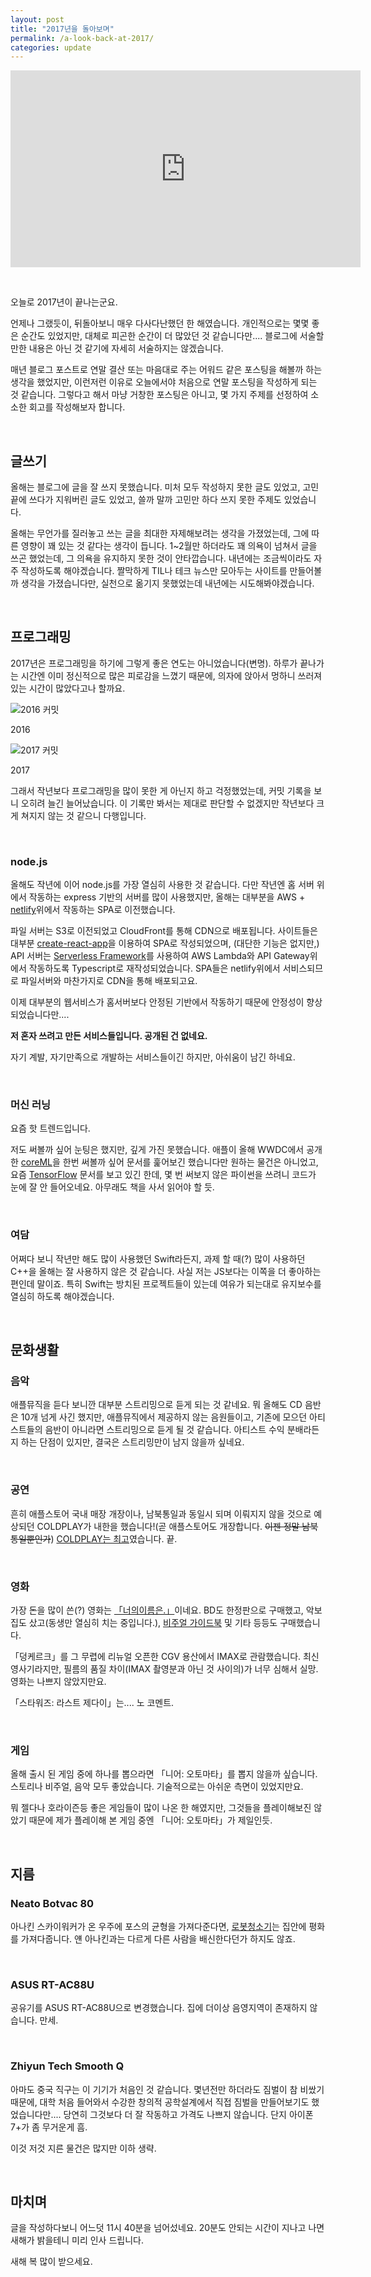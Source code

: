 ```yaml
---
layout: post
title: "2017년을 돌아보며"
permalink: /a-look-back-at-2017/
categories: update
---
```

<div class="embed-responsive embed-responsive-16by9">
	<iframe width="560" height="315" src="https://www.youtube.com/embed/r8OipmKFDeM" frameborder="0" gesture="media" allow="encrypted-media" allowfullscreen></iframe>
</div>

&nbsp;

오늘로 2017년이 끝나는군요.

언제나 그랬듯이, 뒤돌아보니 매우 다사다난했던 한 해였습니다. 개인적으로는 몇몇 좋은 순간도 있었지만, 대체로 피곤한 순간이 더 많았던 것 같습니다만.... 블로그에 서술할 만한 내용은 아닌 것 같기에 자세히 서술하지는 않겠습니다.

매년 블로그 포스트로 연말 결산 또는 마음대로 주는 어워드 같은 포스팅을 해볼까 하는 생각을 했었지만, 이런저런 이유로 오늘에서야 처음으로 연말 포스팅을 작성하게 되는 것 같습니다.
그렇다고 해서 마냥 거창한 포스팅은 아니고, 몇 가지 주제를 선정하여 소소한 회고를 작성해보자 합니다.

&nbsp;

## **글쓰기**
올해는 블로그에 글을 잘 쓰지 못했습니다. 미처 모두 작성하지 못한 글도 있었고, 고민 끝에 쓰다가 지워버린 글도 있었고, 쓸까 말까 고민만 하다 쓰지 못한 주제도 있었습니다.

올해는 무언가를 질러놓고 쓰는 글을 최대한 자제해보려는 생각을 가졌었는데, 그에 따른 영향이 꽤 있는 것 같다는 생각이 듭니다. 1~2월만 하더라도 꽤 의욕이 넘쳐서 글을 쓰곤 했었는데, 그 의욕을 유지하지 못한 것이 안타깝습니다. 내년에는 조금씩이라도 자주 작성하도록 해야겠습니다. 짤막하게 TIL나 테크 뉴스만 모아두는 사이트를 만들어볼까 생각을 가졌습니다만, 실천으로 옮기지 못했었는데 내년에는 시도해봐야겠습니다.

&nbsp;

## **프로그래밍**
2017년은 프로그래밍을 하기에 그렇게 좋은 연도는 아니었습니다(변명). 하루가 끝나가는 시간엔 이미 정신적으로 많은 피로감을 느꼈기 때문에, 의자에 앉아서 멍하니 쓰러져 있는 시간이 많았다고나 할까요. 

<img src="/images/23zcyJup.png" alt="2016 커밋" class="w-full" />

2016

<img src="/images/vJxPdIh-.png" alt="2017 커밋" class="w-full" />

2017

그래서 작년보다 프로그래밍을 많이 못한 게 아닌지 하고 걱정했었는데, 커밋 기록을 보니 오히려 늘긴 늘어났습니다. 이 기록만 봐서는 제대로 판단할 수 없겠지만 작년보다 크게 쳐지지 않는 것 같으니 다행입니다.

&nbsp;

### node.js
올해도 작년에 이어 node.js를 가장 열심히 사용한 것 같습니다. 다만 작년엔 홈 서버 위에서 작동하는 express 기반의 서버를 많이 사용했지만, 올해는 대부분을 AWS + [netlify](https://blog.niceb5y.net/host-blog-on-netlify/)위에서 작동하는 SPA로 이전했습니다.

파일 서버는 S3로 이전되었고 CloudFront를 통해 CDN으로 배포됩니다. 사이트들은 대부분 [create-react-app](https://blog.niceb5y.net/set-up-react-development-environment-easily/)을 이용하여 SPA로 작성되었으며, (대단한 기능은 없지만,) API 서버는 [Serverless Framework](https://serverless.com)를 사용하여 AWS Lambda와 API Gateway위에서 작동하도록 Typescript로 재작성되었습니다. SPA들은 netlify위에서 서비스되므로 파일서버와 마찬가지로 CDN을 통해 배포되고요.

이제 대부분의 웹서비스가 홈서버보다 안정된 기반에서 작동하기 때문에 안정성이 향상되었습니다만....

**저 혼자 쓰려고 만든 서비스들입니다. 공개된 건 없네요.**

자기 계발, 자기만족으로 개발하는 서비스들이긴 하지만, 아쉬움이 남긴 하네요.

&nbsp;

### 머신 러닝
요즘 핫 트렌드입니다.

저도 써볼까 싶어 눈팅은 했지만, 깊게 가진 못했습니다. 애플이 올해 WWDC에서 공개한 [coreML](https://developer.apple.com/documentation/coreml)을 한번 써볼까 싶어 문서를 훑어보긴 했습니다만 원하는 물건은 아니었고, 요즘 [TensorFlow](http://tensorflow.org) 문서를 보고 있긴 한데, 몇 번 써보지 않은 파이썬을 쓰려니 코드가 눈에 잘 안 들어오네요. 아무래도 책을 사서 읽어야 할 듯.

&nbsp;

### 여담
어쩌다 보니 작년만 해도 많이 사용했던 Swift라든지, 과제 할 때(?) 많이 사용하던 C++을 올해는 잘 사용하지 않은 것 같습니다. 사실 저는 JS보다는 이쪽을 더 좋아하는 편인데 말이죠. 특히 Swift는 방치된 프로젝트들이 있는데 여유가 되는대로 유지보수를 열심히 하도록 해야겠습니다.

&nbsp;

## **문화생활**
### 음악
애플뮤직을 듣다 보니깐 대부분 스트리밍으로 듣게 되는 것 같네요. 뭐 올해도 CD 음반은 10개 넘게 사긴 했지만, 애플뮤직에서 제공하지 않는 음원들이고, 기존에 모으던 아티스트들의 음반이 아니라면 스트리밍으로 듣게 될 것 같습니다. 아티스트 수익 분배라든지 하는 단점이 있지만, 결국은 스트리밍만이 남지 않을까 싶네요.

&nbsp;

### 공연
흔히 애플스토어 국내 매장 개장이나, 남북통일과 동일시 되며 이뤄지지 않을 것으로 예상되던 COLDPLAY가 내한을 했습니다!(곧 애플스토어도 개장합니다. <del>이젠 정말 남북통일뿐인가</del>) [COLDPLAY는 최고](https://blog.niceb5y.net/coldplay-ahfod-tour-in-seoul-2017/)였습니다. 끝.

&nbsp;

### 영화
가장 돈을 많이 쓴(?) 영화는 [「너의이름은.」](https://blog.niceb5y.net/kimi-no-na-wa-review/)이네요. BD도 한정판으로 구매했고, 악보집도 샀고(동생만 열심히 치는 중입니다.), [비주얼 가이드북](https://blog.niceb5y.net/kimi-no-na-wa-official-visual-guide-review/) 및 기타 등등도 구매했습니다.

「덩케르크」를 그 무렵에 리뉴얼 오픈한 CGV 용산에서 IMAX로 관람했습니다. 최신 영사기라지만, 필름의 품질 차이(IMAX 촬영분과 아닌 것 사이의)가 너무 심해서 실망. 영화는 나쁘지 않았지만요. 

「스타워즈: 라스트 제다이」는.... 노 코멘트.

&nbsp;

### 게임
올해 출시 된 게임 중에 하나를 뽑으라면 「니어: 오토마타」를 뽑지 않을까 싶습니다. 스토리나 비주얼, 음악 모두 좋았습니다. 기술적으로는 아쉬운 측면이 있었지만요.

뭐 젤다나 호라이즌등 좋은 게임들이 많이 나온 한 해였지만, 그것들을 플레이해보진 않았기 때문에 제가 플레이해 본 게임 중엔  「니어: 오토마타」가 제일인듯.

&nbsp;

## **지름**
### Neato Botvac 80
아나킨 스카이워커가 온 우주에 포스의 균형을 가져다준다면, [로봇청소기](https://blog.niceb5y.net/neato-botvac-80-review/)는 집안에 평화를 가져다줍니다. 얜 아나킨과는 다르게 다른 사람을 배신한다던가 하지도 않죠.

&nbsp;

### ASUS RT-AC88U
공유기를 ASUS RT-AC88U으로 변경했습니다. 집에 더이상 음영지역이 존재하지 않습니다. 
만세.

&nbsp;

### Zhiyun Tech Smooth Q
아마도 중국 직구는 이 기기가 처음인 것 같습니다. 몇년전만 하더라도 짐벌이 참 비쌌기 때문에, 대학 처음 들어와서 수강한 창의적 공학설계에서 직접 짐벌을 만들어보기도 했었습니다만.... 당연히 그것보다 더 잘 작동하고 가격도 나쁘지 않습니다. 단지 아이폰7+가 좀 무거운게 흠.

이것 저것 지른 물건은 많지만 이하 생략.

&nbsp;

## **마치며**
글을 작성하다보니 어느덧 11시 40분을 넘어섰네요. 20분도 안되는 시간이 지나고 나면 새해가 밝을테니 미리 인사 드립니다.

새해 복 많이 받으세요.
